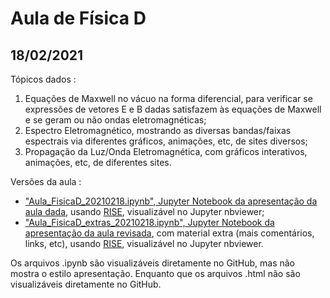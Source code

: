 # Aula de Física D

## 18/02/2021

Tópicos dados :
1. Equações de Maxwell no vácuo na forma diferencial, para verificar se expressões de vetores E e B dadas satisfazem às equações de Maxwell e se geram ou não ondas eletromagnéticas;
5. Espectro Eletromagnético, mostrando as diversas bandas/faixas espectrais via diferentes gráficos, animações, etc, de sites diversos;
3. Propagação da Luz/Onda Eletromagnética, com gráficos interativos, animações, etc, de diferentes sites.

Versões da aula :

- ["Aula_FisicaD_20210218.ipynb", Jupyter Notebook da apresentação da aula dada](https://nbviewer.jupyter.org/format/slides/github/rcolistete/Fisica_D_UFES_Alegre/blob/main/1_Ondas_Eletromagneticas/Aula_20210218/Aula_FisicaD_20210218.ipynb?transition=convex#/), usando [RISE](https://rise.readthedocs.io/), visualizável no Jupyter nbviewer;
- ["Aula_FisicaD_extras_20210218.ipynb", Jupyter Notebook da apresentação da aula revisada](https://nbviewer.jupyter.org/format/slides/github/rcolistete/Fisica_D_UFES_Alegre/blob/main/1_Ondas_Eletromagneticas/Aula_20210218/Aula_FisicaD_extras_20210218.ipynb?transition=convex#/), com material extra (mais comentários, links, etc), usando [RISE](https://rise.readthedocs.io/), visualizável no Jupyter nbviewer.

Os arquivos .ipynb são visualizáveis diretamente no GitHub, mas não mostra o estilo apresentação. Enquanto que os arquivos .html não são visualizáveis diretamente no GitHub.

